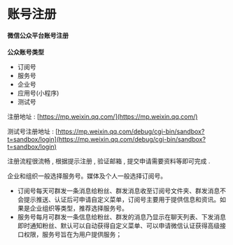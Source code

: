 # 账号注册

#### 微信公众平台账号注册

**公众账号类型**

* 订阅号
* 服务号
* 企业号
* 应用号\(小程序\)
* 测试号

注册地址 : [https://mp.weixin.qq.com/](https://mp.weixin.qq.com/)

测试号注册地址 : [https://mp.weixin.qq.com/debug/cgi-bin/sandbox?t=sandbox/login](https://mp.weixin.qq.com/debug/cgi-bin/sandbox?t=sandbox/login)

注册流程很流畅 , 根据提示注册 , 验证邮箱 , 提交申请需要资料等即可完成 . 

企业和组织一般选择服务号。媒体及个人一般选择订阅号。

* 订阅号每天可群发一条消息给粉丝、群发消息收至订阅号文件夹、群发消息不会提示推送、认证后可申请自定义菜单，订阅号主要用于提供信息和资讯。如果是企业组织等类型，推荐选择服务号。
* 服务号每月可群发一条信息给粉丝、群发的消息乃显示在聊天列表、下发消息即时通知粉丝、默认可以自动获得自定义菜单、可以申请微信认证获得高级接口权限，服务号旨在为用户提供服务；



